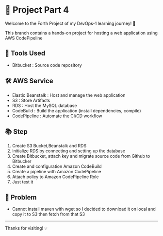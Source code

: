 # 📁 Project Part 4

Welcome to the Forth Project of my DevOps-1 learning journey! 🚀

This branch contains a hands-on project for hosting a web application using AWS CodePipeline

## 🧱 Tools Used
- Bitbucket : Source code repository

## 🛠️ AWS Service
- Elastic Beanstalk : Host and manage the web application
- S3 : Store Artifacts
- RDS : Host the MySQL database
- CodeBuild : Build the application (install dependencies, compile)
- CodePipeline : Automate the CI/CD workflow

## 📚 Step

1. Create S3 Bucket,Beanstalk and RDS
2. Initialize RDS by connecting and setting up the database
3. Create Bitbucket, attach key and migrate source code from Github to Bitbucker  
4. Create and configuration Amazon CodeBuild
5. Create a pipeline with Amazon CodePipeline
6. Attach policy to Amazon CodePipeline Role
7. Just test it

## 🧠 Problem
- Cannot install maven with wget so I decided to download it on local and copy it to S3 then fetch from that S3

---
Thanks for visiting! 💡
